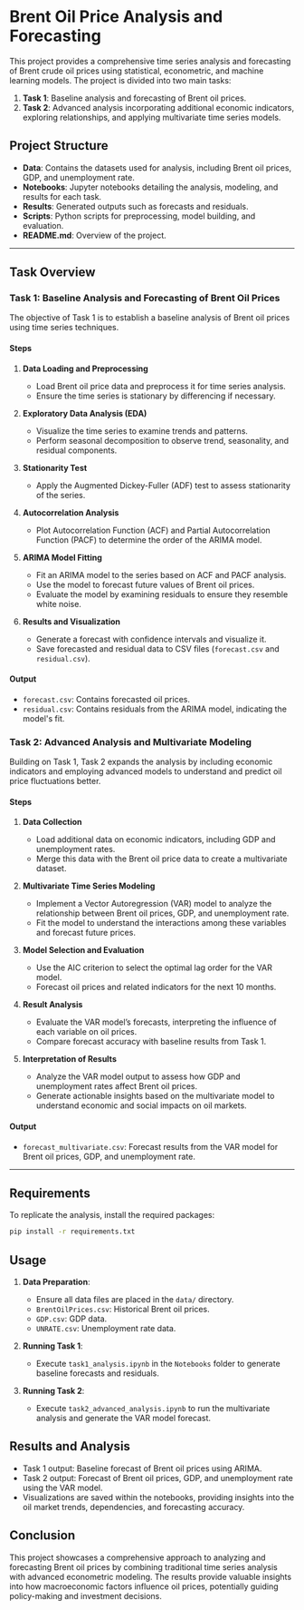 # Brent Oil Price Analysis and Forecasting

This project provides a comprehensive time series analysis and forecasting of Brent crude oil prices using statistical, econometric, and machine learning models. The project is divided into two main tasks:

1. **Task 1**: Baseline analysis and forecasting of Brent oil prices.
2. **Task 2**: Advanced analysis incorporating additional economic indicators, exploring relationships, and applying multivariate time series models.

## Project Structure

- **Data**: Contains the datasets used for analysis, including Brent oil prices, GDP, and unemployment rate.
- **Notebooks**: Jupyter notebooks detailing the analysis, modeling, and results for each task.
- **Results**: Generated outputs such as forecasts and residuals.
- **Scripts**: Python scripts for preprocessing, model building, and evaluation.
- **README.md**: Overview of the project.

---

## Task Overview

### Task 1: Baseline Analysis and Forecasting of Brent Oil Prices

The objective of Task 1 is to establish a baseline analysis of Brent oil prices using time series techniques.

#### Steps

1. **Data Loading and Preprocessing**
   - Load Brent oil price data and preprocess it for time series analysis.
   - Ensure the time series is stationary by differencing if necessary.

2. **Exploratory Data Analysis (EDA)**
   - Visualize the time series to examine trends and patterns.
   - Perform seasonal decomposition to observe trend, seasonality, and residual components.

3. **Stationarity Test**
   - Apply the Augmented Dickey-Fuller (ADF) test to assess stationarity of the series.

4. **Autocorrelation Analysis**
   - Plot Autocorrelation Function (ACF) and Partial Autocorrelation Function (PACF) to determine the order of the ARIMA model.

5. **ARIMA Model Fitting**
   - Fit an ARIMA model to the series based on ACF and PACF analysis.
   - Use the model to forecast future values of Brent oil prices.
   - Evaluate the model by examining residuals to ensure they resemble white noise.

6. **Results and Visualization**
   - Generate a forecast with confidence intervals and visualize it.
   - Save forecasted and residual data to CSV files (`forecast.csv` and `residual.csv`).

#### Output
- `forecast.csv`: Contains forecasted oil prices.
- `residual.csv`: Contains residuals from the ARIMA model, indicating the model's fit.

### Task 2: Advanced Analysis and Multivariate Modeling

Building on Task 1, Task 2 expands the analysis by including economic indicators and employing advanced models to understand and predict oil price fluctuations better.

#### Steps

1. **Data Collection**
   - Load additional data on economic indicators, including GDP and unemployment rates.
   - Merge this data with the Brent oil price data to create a multivariate dataset.

2. **Multivariate Time Series Modeling**
   - Implement a Vector Autoregression (VAR) model to analyze the relationship between Brent oil prices, GDP, and unemployment rate.
   - Fit the model to understand the interactions among these variables and forecast future prices.

3. **Model Selection and Evaluation**
   - Use the AIC criterion to select the optimal lag order for the VAR model.
   - Forecast oil prices and related indicators for the next 10 months.

4. **Result Analysis**
   - Evaluate the VAR model’s forecasts, interpreting the influence of each variable on oil prices.
   - Compare forecast accuracy with baseline results from Task 1.

5. **Interpretation of Results**
   - Analyze the VAR model output to assess how GDP and unemployment rates affect Brent oil prices.
   - Generate actionable insights based on the multivariate model to understand economic and social impacts on oil markets.

#### Output
- `forecast_multivariate.csv`: Forecast results from the VAR model for Brent oil prices, GDP, and unemployment rate.

---

## Requirements

To replicate the analysis, install the required packages:

```bash
pip install -r requirements.txt
```

## Usage

1. **Data Preparation**:
   - Ensure all data files are placed in the `data/` directory.
   - `BrentOilPrices.csv`: Historical Brent oil prices.
   - `GDP.csv`: GDP data.
   - `UNRATE.csv`: Unemployment rate data.

2. **Running Task 1**:
   - Execute `task1_analysis.ipynb` in the `Notebooks` folder to generate baseline forecasts and residuals.

3. **Running Task 2**:
   - Execute `task2_advanced_analysis.ipynb` to run the multivariate analysis and generate the VAR model forecast.

## Results and Analysis

- Task 1 output: Baseline forecast of Brent oil prices using ARIMA.
- Task 2 output: Forecast of Brent oil prices, GDP, and unemployment rate using the VAR model.
- Visualizations are saved within the notebooks, providing insights into the oil market trends, dependencies, and forecasting accuracy.

## Conclusion

This project showcases a comprehensive approach to analyzing and forecasting Brent oil prices by combining traditional time series analysis with advanced econometric modeling. The results provide valuable insights into how macroeconomic factors influence oil prices, potentially guiding policy-making and investment decisions.
